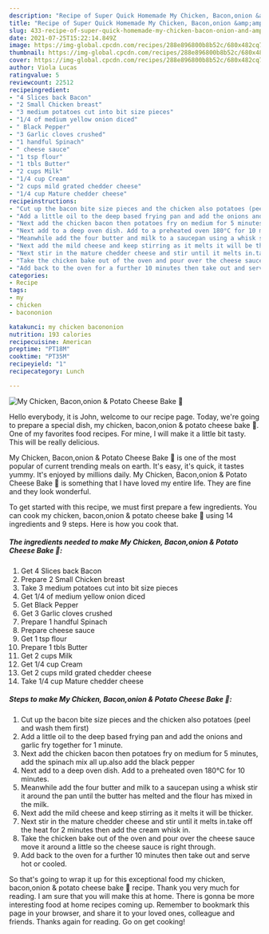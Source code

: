 ```yaml
---
description: "Recipe of Super Quick Homemade My Chicken, Bacon,onion &amp;amp; Potato Cheese Bake 🥰"
title: "Recipe of Super Quick Homemade My Chicken, Bacon,onion &amp;amp; Potato Cheese Bake 🥰"
slug: 433-recipe-of-super-quick-homemade-my-chicken-bacon-onion-and-amp-potato-cheese-bake
date: 2021-07-25T15:22:14.849Z
image: https://img-global.cpcdn.com/recipes/288e896800b8b52c/680x482cq70/my-chicken-bacononion-potato-cheese-bake-recipe-main-photo.jpg
thumbnail: https://img-global.cpcdn.com/recipes/288e896800b8b52c/680x482cq70/my-chicken-bacononion-potato-cheese-bake-recipe-main-photo.jpg
cover: https://img-global.cpcdn.com/recipes/288e896800b8b52c/680x482cq70/my-chicken-bacononion-potato-cheese-bake-recipe-main-photo.jpg
author: Viola Lucas
ratingvalue: 5
reviewcount: 22512
recipeingredient:
- "4 Slices back Bacon"
- "2 Small Chicken breast"
- "3 medium potatoes cut into bit size pieces"
- "1/4 of medium yellow onion diced"
- " Black Pepper"
- "3 Garlic cloves crushed"
- "1 handful Spinach"
- " cheese sauce"
- "1 tsp flour"
- "1 tbls Butter"
- "2 cups Milk"
- "1/4 cup Cream"
- "2 cups mild grated chedder cheese"
- "1/4 cup Mature chedder cheese"
recipeinstructions:
- "Cut up the bacon bite size pieces and the chicken also potatoes (peel and wash them first)"
- "Add a little oil to the deep based frying pan and add the onions and garlic fry together for 1 minute."
- "Next add the chicken bacon then potatoes fry on medium for 5 minutes, add the spinach mix all up.also add the black pepper"
- "Next add to a deep oven dish. Add to a preheated oven 180°C for 10 minutes."
- "Meanwhile add the four butter and milk to a saucepan using a whisk stir it around the pan until the butter has melted and the flour has mixed in the milk."
- "Next add the mild cheese and keep stirring as it melts it will be thicker."
- "Next stir in the mature chedder cheese and stir until it melts in.take off the heat for 2 minutes then add the cream whisk in."
- "Take the chicken bake out of the oven and pour over the cheese sauce move it around a little so the cheese sauce is right through."
- "Add back to the oven for a further 10 minutes then take out and serve hot or cooled."
categories:
- Recipe
tags:
- my
- chicken
- bacononion

katakunci: my chicken bacononion 
nutrition: 193 calories
recipecuisine: American
preptime: "PT18M"
cooktime: "PT35M"
recipeyield: "1"
recipecategory: Lunch

---
```



![My Chicken, Bacon,onion &amp; Potato Cheese Bake 🥰](https://img-global.cpcdn.com/recipes/288e896800b8b52c/680x482cq70/my-chicken-bacononion-potato-cheese-bake-recipe-main-photo.jpg)

Hello everybody, it is John, welcome to our recipe page. Today, we're going to prepare a special dish, my chicken, bacon,onion &amp; potato cheese bake 🥰. One of my favorites food recipes. For mine, I will make it a little bit tasty. This will be really delicious.



My Chicken, Bacon,onion &amp; Potato Cheese Bake 🥰 is one of the most popular of current trending meals on earth. It's easy, it's quick, it tastes yummy. It's enjoyed by millions daily. My Chicken, Bacon,onion &amp; Potato Cheese Bake 🥰 is something that I have loved my entire life. They are fine and they look wonderful.


To get started with this recipe, we must first prepare a few ingredients. You can cook my chicken, bacon,onion &amp; potato cheese bake 🥰 using 14 ingredients and 9 steps. Here is how you cook that.

<!--inarticleads1-->

##### The ingredients needed to make My Chicken, Bacon,onion &amp; Potato Cheese Bake 🥰:

1. Get 4 Slices back Bacon
1. Prepare 2 Small Chicken breast
1. Take 3 medium potatoes cut into bit size pieces
1. Get 1/4 of medium yellow onion diced
1. Get  Black Pepper
1. Get 3 Garlic cloves crushed
1. Prepare 1 handful Spinach
1. Prepare  cheese sauce
1. Get 1 tsp flour
1. Prepare 1 tbls Butter
1. Get 2 cups Milk
1. Get 1/4 cup Cream
1. Get 2 cups mild grated chedder cheese
1. Take 1/4 cup Mature chedder cheese




<!--inarticleads2-->

##### Steps to make My Chicken, Bacon,onion &amp; Potato Cheese Bake 🥰:

1. Cut up the bacon bite size pieces and the chicken also potatoes (peel and wash them first)
1. Add a little oil to the deep based frying pan and add the onions and garlic fry together for 1 minute.
1. Next add the chicken bacon then potatoes fry on medium for 5 minutes, add the spinach mix all up.also add the black pepper
1. Next add to a deep oven dish. Add to a preheated oven 180°C for 10 minutes.
1. Meanwhile add the four butter and milk to a saucepan using a whisk stir it around the pan until the butter has melted and the flour has mixed in the milk.
1. Next add the mild cheese and keep stirring as it melts it will be thicker.
1. Next stir in the mature chedder cheese and stir until it melts in.take off the heat for 2 minutes then add the cream whisk in.
1. Take the chicken bake out of the oven and pour over the cheese sauce move it around a little so the cheese sauce is right through.
1. Add back to the oven for a further 10 minutes then take out and serve hot or cooled.




So that's going to wrap it up for this exceptional food my chicken, bacon,onion &amp; potato cheese bake 🥰 recipe. Thank you very much for reading. I am sure that you will make this at home. There is gonna be more interesting food at home recipes coming up. Remember to bookmark this page in your browser, and share it to your loved ones, colleague and friends. Thanks again for reading. Go on get cooking!
